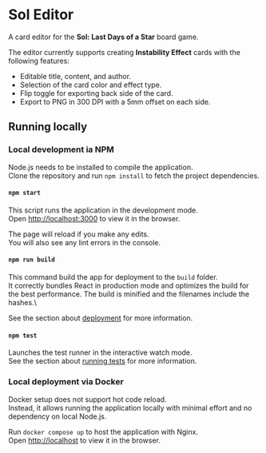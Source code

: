 # Sol Editor

A card editor for the **Sol: Last Days of a Star** board game.

The editor currently supports creating **Instability Effect** cards with the following features:

- Editable title, content, and author.
- Selection of the card color and effect type.
- Flip toggle for exporting back side of the card.
- Export to PNG in 300 DPI with a 5mm offset on each side.

## Running locally

### Local development ia NPM

Node.js needs to be installed to compile the application.\
Clone the repository and run `npm install` to fetch the project dependencies.

#### `npm start`

This script runs the application in the development mode.\
Open [http://localhost:3000](http://localhost:3000) to view it in the browser.

The page will reload if you make any edits.\
You will also see any lint errors in the console.

#### `npm run build`

This command build the app for deployment to the `build` folder.\
It correctly bundles React in production mode and optimizes the build for the best performance.
The build is minified and the filenames include the hashes.\

See the section about [deployment](https://facebook.github.io/create-react-app/docs/deployment) for more information.

#### `npm test`

Launches the test runner in the interactive watch mode.\
See the section about [running tests](https://facebook.github.io/create-react-app/docs/running-tests) for more information.

### Local deployment via Docker

Docker setup does not support hot code reload.\
Instead, it allows running the application locally with minimal effort and no dependency on local Node.js.

Run `docker compose up` to host the application with Nginx.\
Open [http://localhost](http://localhost) to view it in the browser.
